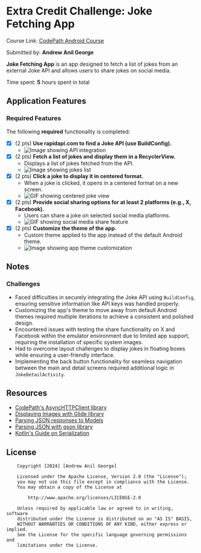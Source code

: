 # Extra Credit Challenge: Joke Fetching App

Course Link: [CodePath Android Course](https://courses.codepath.org/courses/and102/unit/3#!labs)

Submitted by: **Andrew Anil George** <!-- Replace 'Your Name Here' with your actual name -->

**Joke Fetching App** is an app designed to fetch a list of jokes from an external Joke API and allows users to share jokes on social media.

Time spent: **5** hours spent in total <!-- Replace 'X' with the number of hours you spent on this project -->

## Application Features

### Required Features

The following **required** functionality is completed:

- [X] (2 pts) **Use rapidapi.com to find a Joke API (use BuildConfig).**
    - ![Image showing API integration]() <!-- Replace this link with your actual image/GIF link -->
- [X] (2 pts) **Fetch a list of jokes and display them in a RecyclerView.**
    - Displays a list of jokes fetched from the API.
    - ![Image showing jokes list]() <!-- Replace this link with your actual image/GIF link -->
- [X] (2 pts) **Click a joke to display it in centered format.**
    - When a joke is clicked, it opens in a centered format on a new screen.
    - ![GIF showing centered joke view]() <!-- Replace this link with your actual image/GIF link -->
- [X] (2 pts) **Provide social sharing options for at least 2 platforms (e.g., X, Facebook).**
    - Users can share a joke on selected social media platforms.
    - ![GIF showing social media share feature]() <!-- Replace this link with your actual image/GIF link -->
- [X] (2 pts) **Customize the theme of the app.**
    - Custom theme applied to the app instead of the default Android theme.
    - ![Image showing app theme customization]() <!-- Replace this link with your actual image/GIF link -->

## Notes

### Challenges
- Faced difficulties in securely integrating the Joke API using `BuildConfig`, ensuring sensitive information like API keys was handled properly.
- Customizing the app's theme to move away from default Android themes required multiple iterations to achieve a consistent and polished design.
- Encountered issues with testing the share functionality on X and Facebook within the emulator environment due to limited app support, requiring the installation of specific system images.
- Had to overcome layout challenges to display jokes in floating boxes while ensuring a user-friendly interface.
- Implementing the back button functionality for seamless navigation between the main and detail screens required additional logic in `JokeDetailActivity`.


## Resources

- [CodePath's AsyncHTTPClient library](https://guides.codepath.org/android/Using-CodePath-Async-Http-Client)
- [Displaying Images with Glide library](https://guides.codepath.org/android/Displaying-Images-with-the-Glide-Library)
- [Parsing JSON responses to Models](https://guides.codepath.org/android/converting-json-to-models)
- [Parsing JSON with gson library](https://guides.codepath.org/android/Leveraging-the-Gson-Library#parsing-the-response)
- [Kotlin's Guide on Serialization](https://kotlinlang.org/docs/serialization.html)

## License

```plaintext
    Copyright [2024] [Andrew Anil George]

    Licensed under the Apache License, Version 2.0 (the "License");
    you may not use this file except in compliance with the License.
    You may obtain a copy of the License at

        http://www.apache.org/licenses/LICENSE-2.0

    Unless required by applicable law or agreed to in writing, software
    distributed under the License is distributed on an "AS IS" BASIS,
    WITHOUT WARRANTIES OR CONDITIONS OF ANY KIND, either express or implied.
    See the License for the specific language governing permissions and
    limitations under the License.
